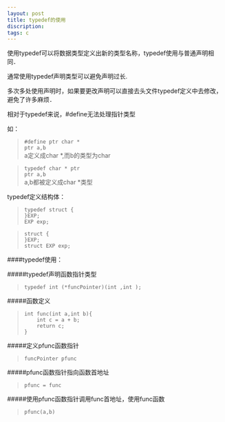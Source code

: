 ```yaml
---
layout: post
title: typedef的使用
discription: 
tags: c
---
```


使用typedef可以将数据类型定义出新的类型名称，typedef使用与普通声明相同．  

通常使用typedef声明类型可以避免声明过长.  

多次多处使用声明时，如果要更改声明可以直接去头文件typedef定义中去修改，避免了许多麻烦．  

相对于typedef来说，#define无法处理指针类型  

如：  
> ``#define ptr char *``  
> ``ptr a,b``  
a定义成char \*,而b的类型为char  

> ``typedef char * ptr``  
> ``ptr a,b``  
a,b都被定义成char \*类型  

typedef定义结构体：  
> ``typedef struct {``  
> ``}EXP;``  
> ``EXP exp;``  

> ``struct {``  
> ``}EXP;``  
> ``struct EXP exp;``  

####typedef使用：

#####typedef声明函数指针类型  

> ``typedef int (*funcPointer)(int ,int );``  

#####函数定义  

> ``int func(int a,int b){``  
> ``    int c = a + b;``  
> ``    return c;``  
> ``}``  

#####定义pfunc函数指针  

> ``funcPointer pfunc``  

#####pfunc函数指针指向函数首地址  

> ``pfunc = func``  

#####使用pfunc函数指针调用func首地址，使用func函数  

> ``pfunc(a,b)``  

